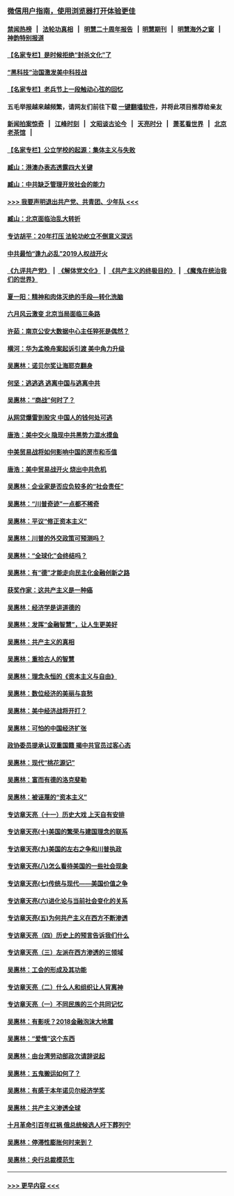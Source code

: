 ### [微信用户指南，使用浏览器打开体验更佳](https://github.com/gfw-breaker/banned-news1/blob/master/indexes/wechat-guide.md?t=0)
#### [禁闻热榜](热点新闻.md?t=0)  &nbsp;&nbsp;|&nbsp;&nbsp; [法轮功真相](https://github.com/gfw-breaker/truth/blob/master/README.md?t=0) &nbsp;&nbsp;|&nbsp;&nbsp; [明慧二十周年报告](https://github.com/gfw-breaker/mh-reports/blob/master/README.md?t=0) &nbsp;&nbsp;|&nbsp;&nbsp;[明慧期刊](https://github.com/gfw-breaker/mh-qikan) &nbsp;&nbsp;|&nbsp;&nbsp; [明慧海外之窗](https://github.com/gfw-breaker/mh-news/blob/master/README.md?t=0) &nbsp;&nbsp;|&nbsp;&nbsp; [神韵特别报道](https://github.com/gfw-breaker/mh-news/blob/master/shenyun.md?t=0)
#### [【名家专栏】是时候拒绝“封杀文化”了](../pages/nsc423/n11814093.md?t=02150222) 
#### [“黑科技”治国激发美中科技战](../pages/nsc423/n11638056.md?t=02150222) 
#### [【名家专栏】老兵节上一段触动心弦的回忆](../pages/nsc423/n11646016.md?t=02150222) 
#### 五毛举报越来越频繁，请网友们前往下载 [一键翻墙软件](https://github.com/gfw-breaker/ssr-accounts)，并将此项目推荐给亲友
#### [新闻拍案惊奇](https://github.com/gfw-breaker/banned-news1/blob/master/pages/link4.md) &nbsp;&nbsp;|&nbsp;&nbsp; [江峰时刻](https://github.com/gfw-breaker/banned-news1/blob/master/pages/link4.md) &nbsp;&nbsp;|&nbsp;&nbsp; [文昭谈古论今](https://github.com/gfw-breaker/banned-news1/blob/master/pages/link4.md) &nbsp;&nbsp;|&nbsp;&nbsp; [天亮时分](https://github.com/gfw-breaker/banned-news1/blob/master/pages/link4.md) &nbsp;&nbsp;|&nbsp;&nbsp; [萧茗看世界](https://github.com/gfw-breaker/banned-news1/blob/master/pages/link4.md) &nbsp;&nbsp;|&nbsp;&nbsp; [北京老茶馆](https://github.com/gfw-breaker/banned-news1/blob/master/pages/link4.md) &nbsp;&nbsp;|&nbsp;&nbsp; 
#### [【名家专栏】公立学校的起源：集体主义与失败](../pages/nsc423/n11601833.md?t=02150222) 
#### [臧山：港澳办表态透露四大关键](../pages/nsc423/n11421628.md?t=02150222) 
#### [臧山：中共缺乏管理开放社会的能力](../pages/nsc423/n11407457.md?t=02150222) 
#### [>>> 我要声明退出共产党、共青团、少年队 <<<](https://github.com/begood0513/goodnews/blob/master/quit/letter.md) 
#### [臧山：北京面临治乱大转折](../pages/nsc423/n11406895.md?t=02150222) 
#### [专访胡平：20年打压 法轮功屹立不倒意义深远](../pages/nsc423/n11398800.md?t=02150222) 
#### [中共最怕“逢九必乱”2019人权战开火](../pages/nsc423/n11385248.md?t=02150222) 
#### [《九评共产党》](https://github.com/begood0513/9ping.md/blob/master/README.md) &nbsp;|&nbsp; [《解体党文化》](../../../../jtdwh.md/blob/master/README.md)  &nbsp;|&nbsp; [《共产主义的终极目的》](../../../../gczydzjmd.md/blob/master/README.md) &nbsp;|&nbsp; [《魔鬼在统治我们的世界》](../../../../mgztzwmdsj.md/blob/master/README.md) 
#### [夏一阳：精神和肉体灭绝的手段—转化洗脑](../pages/nsc423/n11368250.md?t=02150222) 
#### [六月风云激变 北京当局面临三条路](../pages/nsc423/n11313668.md?t=02150222) 
#### [许茹：南京公安大数据中心主任猝死是偶然？](../pages/nsc423/n11064744.md?t=02150222) 
#### [横河：华为孟晚舟案起诉引渡 美中角力升级](../pages/nsc423/n11027230.md?t=02150222) 
#### [吴惠林：诺贝尔奖让海耶克翻身](../pages/nsc423/n10890049.md?t=02150222) 
#### [何坚：逃逃逃 逃离中国与逃离中共](../pages/nsc423/n10592891.md?t=02150222) 
#### [吴惠林：“商战”何时了？](../pages/nsc423/n10573558.md?t=02150222) 
#### [从网贷爆雷到股灾 中国人的钱何处可逃](../pages/nsc423/n10572800.md?t=02150222) 
#### [唐浩：美中交火 隐现中共黑势力混水摸鱼](../pages/nsc423/n10544040.md?t=02150222) 
#### [中美贸易战将如何影响中国的房市和币值](../pages/nsc423/n10543697.md?t=02150222) 
#### [唐浩：美中贸易战开火 烧出中共危机](../pages/nsc423/n10540126.md?t=02150222) 
#### [吴惠林：企业家是否应负较多的“社会责任”](../pages/nsc423/n10535022.md?t=02150222) 
#### [吴惠林：“川普奇迹”一点都不稀奇](../pages/nsc423/n10512808.md?t=02150222) 
#### [吴惠林：平议“修正资本主义”](../pages/nsc423/n10495724.md?t=02150222) 
#### [吴惠林：川普的外交政策可预测吗？](../pages/nsc423/n10462387.md?t=02150222) 
#### [吴惠林：“全球化”会终结吗？](../pages/nsc423/n10452838.md?t=02150222) 
#### [吴惠林：有“德”才能走向民主化金融创新之路](../pages/nsc423/n10432292.md?t=02150222) 
#### [获奖作家：这共产主义是一种癌](../pages/nsc423/n10431541.md?t=02150222) 
#### [吴惠林：经济学是讲道德的](../pages/nsc423/n10398014.md?t=02150222) 
#### [吴惠林：发挥“金融智慧”，让人生更美好](../pages/nsc423/n10375019.md?t=02150222) 
#### [吴惠林：共产主义的真相](../pages/nsc423/n10351394.md?t=02150222) 
#### [吴惠林：重拾古人的智慧](../pages/nsc423/n10337691.md?t=02150222) 
#### [吴惠林：理念永恒的《资本主义与自由》](../pages/nsc423/n10316274.md?t=02150222) 
#### [吴惠林：数位经济的美丽与哀愁](../pages/nsc423/n10292946.md?t=02150222) 
#### [吴惠林：美中经济战将开打？](../pages/nsc423/n10258825.md?t=02150222) 
#### [吴惠林：可怕的中国经济扩张](../pages/nsc423/n10219147.md?t=02150222) 
#### [政协委员提承认双重国籍 揭中共官员过客心态](../pages/nsc423/n10208809.md?t=02150222) 
#### [吴惠林：现代“桃花源记”](../pages/nsc423/n10185234.md?t=02150222) 
#### [吴惠林：富而有德的洛克斐勒](../pages/nsc423/n10142264.md?t=02150222) 
#### [吴惠林：被诬蔑的“资本主义”](../pages/nsc423/n10124816.md?t=02150222) 
#### [专访章天亮（十一）历史大戏 上天自有安排](../pages/nsc423/n10094905.md?t=02150222) 
#### [专访章天亮(十)美国的繁荣与建国理念的联系](../pages/nsc423/n10094899.md?t=02150222) 
#### [专访章天亮(九)美国的左右之争和川普执政](../pages/nsc423/n10094889.md?t=02150222) 
#### [专访章天亮(八)怎么看待美国的一些社会现象](../pages/nsc423/n10094857.md?t=02150222) 
#### [专访章天亮(七)传统与现代——美国价值之争](../pages/nsc423/n10093140.md?t=02150222) 
#### [专访章天亮(六)进化论与当前社会变化的关系](../pages/nsc423/n10092036.md?t=02150222) 
#### [专访章天亮(五)为何共产主义在西方不断渗透](../pages/nsc423/n10083620.md?t=02150222) 
#### [专访章天亮（四）历史上的预言告诉我们什么](../pages/nsc423/n10083606.md?t=02150222) 
#### [专访章天亮（三）左派在西方渗透的三领域](../pages/nsc423/n10081115.md?t=02150222) 
#### [吴惠林：工会的形成及其功能](../pages/nsc423/n10080633.md?t=02150222) 
#### [专访章天亮（二）什么人和组织让人背离神](../pages/nsc423/n10076637.md?t=02150222) 
#### [专访章天亮（一）不同民族的三个共同记忆](../pages/nsc423/n10074188.md?t=02150222) 
#### [吴惠林：有影呒？2018金融泡沫大地震](../pages/nsc423/n10040534.md?t=02150222) 
#### [吴惠林：“爱情”这个东西](../pages/nsc423/n10019423.md?t=02150222) 
#### [吴惠林：由台湾劳动部政次请辞说起](../pages/nsc423/n9979679.md?t=02150222) 
#### [吴惠林：五鬼搬运如何了？](../pages/nsc423/n9925338.md?t=02150222) 
#### [吴惠林：有感于本年诺贝尔经济学奖](../pages/nsc423/n9871883.md?t=02150222) 
#### [吴惠林：共产主义渗透全球](../pages/nsc423/n9812748.md?t=02150222) 
#### [十月革命引百年红祸 俄总统候选人吁下葬列宁](../pages/nsc423/n9810182.md?t=02150222) 
#### [吴惠林：停滞性膨胀何时来到？](../pages/nsc423/n9764136.md?t=02150222) 
#### [吴惠林：央行总裁模范生](../pages/nsc423/n9728134.md?t=02150222) 

----
#### [ >>> 更早内容 <<< ](../indexes/nsc423-earlier.md)
